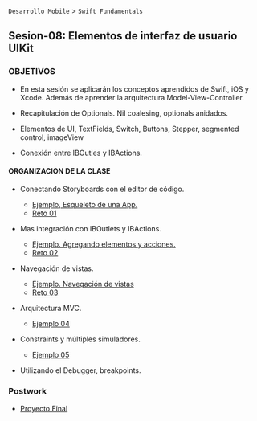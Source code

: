 
`Desarrollo Mobile` > `Swift Fundamentals`

## Sesion-08: Elementos de interfaz de usuario UIKit 


### OBJETIVOS 

- En esta sesión se aplicarán los conceptos aprendidos de Swift, iOS y Xcode. Además de aprender la arquitectura Model-View-Controller.

- Recapitulación de Optionals. Nil coalesing, optionals anidados.
- Elementos de UI, TextFields, Switch, Buttons, Stepper, segmented control, imageView
- Conexión entre IBOutles y IBActions.

#### ORGANIZACION DE LA CLASE 

- Conectando Storyboards con el editor de código.

	- [Ejemplo, Esqueleto de una App.](Ejemplo-01)
	- [Reto 01](Reto-01)

- Mas integración con IBOutlets y IBActions.

	- [Ejemplo. Agregando elementos y acciones.](Ejemplo-02)
	- [Reto 02](Reto-02)

-  Navegación de vistas.

	- [Ejemplo. Navegación de vistas](Ejemplo-03)
	- [Reto 03](Reto-03)

-  Arquitectura MVC.

	- [Ejemplo 04](Ejemplo-04)

- Constraints y múltiples simuladores.

	- [Ejemplo 05](Ejemplo-05)

- Utilizando el Debugger, breakpoints.

### Postwork

- [Proyecto Final](Postwork)

